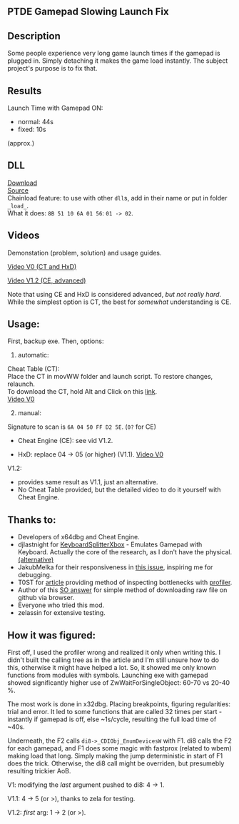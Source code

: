## PTDE Gamepad Slowing Launch Fix    
 
## Description

Some people experience very long game launch times if the gamepad is plugged in. Simply detaching it makes the game load instantly. The subject project's purpose is to fix that.     

<!-- 
That might be unhandy considering the *sockets fatigue* and possible innacurate insert. That is simplified if the gamepad has soft turn off button like wireless ones. Alternative solution is using hardware manager or external tool to toggle gamepad state. But that might be still inconvinient.  
-->

## Results

Launch Time with Gamepad ON:  
- normal: 44s
- fixed: 10s  

(approx.)

## DLL

[Download](./DiNPUT8.dll/?raw=true)  
[Source](../nopsb/src/ptde_gmp_fx.c)  
Chainload feature: to use with other `dll`s, add in their name or put in folder `_load_`.  
What it does: `8B 51 10 6A 01 56`: `01 -> 02`.  

## Videos

Demonstation (problem, solution) and usage guides.  

[Video V0 (CT and HxD)](https://youtu.be/G1kuDG4aM_A)

[Video V1.2 (CE, advanced)](https://youtu.be/ahpAS6mDNLQ)  

Note that using CE and HxD is considered advanced, *but not really hard*. While the simplest option is CT, the best for *somewhat* understanding is CE.   

## Usage:  

First, backup exe. Then, options:  

1. automatic:

Cheat Table (CT):  
Place the CT in movWW folder and launch script. To restore changes, relaunch.  
To download the CT, hold Alt and Click on this [link](./DARKSOULS_GMP_FX_5.CT?raw=true).  
[Video V0](https://youtu.be/G1kuDG4aM_A?t=88)  
  
2. manual: 

Signature to scan is `6A 04 50 FF D2 5E`. (`0?` for CE)    

- Cheat Engine (CE): see vid V1.2.  

- HxD: replace 04 -> 05 (or higher) (V1.1). [Video V0](https://youtu.be/G1kuDG4aM_A?t=125)  
<!--
V1: 04 -> 01.  
V0: Find the "74 0F 8D 46 14" and replace the 74 with EB. The way around to restore back.
-->

V1.2:  
- provides same result as V1.1, just an alternative.  
- No Cheat Table provided, but the detailed video to do it yourself with Cheat Engine.  

## Thanks to:  
- Developers of x64dbg and Cheat Engine.
- djlastnight for [KeyboardSplitterXbox](https://github.com/djlastnight/KeyboardSplitterXbox) - Emulates Gamepad with Keyboard. Actually the core of the research, as I don't have the physical. [(alternative)](https://steamcommunity.com/sharedfiles/filedetails/?id=2140751909)  
- JakubMelka for their responsiveness in [this issue](https://github.com/JakubMelka/PDF4QT/issues/38), inspiring me for debugging.  
- T0ST for [article](https://nee.lv/2021/02/28/How-I-cut-GTA-Online-loading-times-by-70/) providing method of inspecting bottlenecks with [profiler](https://lukestackwalker.sourceforge.net/). 
- Author of this [SO answer](https://stackoverflow.com/a/62924338) for simple method of downloading raw file on github via browser.  
- Everyone who tried this mod.  
- zelassin for extensive testing.  
 

## How it was figured:

First off, I used the profiler wrong and realized it only when writing this. I didn't built the calling tree as in the article and I'm still unsure how to do this, otherwise it might have helped a lot. So, it showed me only known functions from modules with symbols. Launching exe with gamepad showed significantly higher use of ZwWaitForSingleObject: 60-70 vs 20-40 %. 
  
The most work is done in x32dbg. Placing breakpoints, figuring regularities: trial and error. It led to some functions that are called 32 times per start - instantly if gamepad is off, else ~1s/cycle, resulting the full load time of ~40s.  

Underneath, the F2 calls `di8->_CDIObj_EnumDevicesW` with F1. di8 calls the F2 for each gamepad, and F1 does some magic with fastprox (related to wbem) making load that long. Simply making the jump deterministic in start of F1 does the trick. Otherwise, the di8 call might be overriden, but presumebly resulting trickier AoB.  

V1: modifying the _last_ argument pushed to di8: 4 -> 1.  

V1.1: 4 -> 5 (or >), thanks to zela for testing.  

V1.2: _first_ arg: 1 -> 2 (or >). 
<!--No CT - DIY edition.  finding just before push 1 and changing to 2 (or higher).  -->